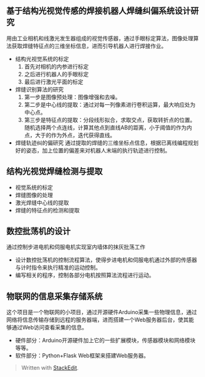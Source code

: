 ## 基于结构光视觉传感的焊接机器人焊缝纠偏系统设计研究
用由工业相机和线激光发生器组成的视觉传感器，通过手眼标定算法，图像处理算法获取焊缝特征点的三维坐标信息，进而引导机器人进行焊接作业。
- 结构光视觉系统的标定
	1. 首先对相机的内参进行标定
	2. 之后进行机器人的手眼标定
	3. 最后进行激光平面的标定
- 焊缝识别算法的研究
	1. 第一步是图像预处理：图像增强和去噪。
	2. 第二步是中心线的提取：通过对每一列像素进行卷积运算，最大响应处为中心点。
	3. 第三步是特征点的提取：分段线形拟合，求取交点，获取转折点的位置。
	随机选择两个点连线，计算其他点到直线AB的距离，小于阈值的作为内点，大于的作为外点，迭代获得直线。
- 焊缝轨迹纠的偏研究
通过提取的焊缝的三维坐标点信息，根据已离线编程规划好的姿态，加上位置的偏差来对机器人末端的执行轨迹进行控制。
## 结构光视觉焊缝检测与提取
- 视觉系统的标定
- 焊缝图像的处理
- 激光焊缝中心线的提取
- 焊缝的特征点的检测和提取
## 数控批荡机的设计
通过控制步进电机和伺服电机实现室内墙体的抹灰批荡工作
- 设计数控批荡机的控制流程算法，使得步进电机和伺服电机通过外部的传感器与计时指令来执行精准的运动控制。
- 编写相关的程序，控制各部分电机按照算法流程进行运动。
## 物联网的信息采集存储系统
这个项目是一个物联网的小项目，通过开源硬件Arduino采集一些物理信息，通过网络将信息传输存储到远程的服务器端，进而搭建一个Web服务器后台，使其能够通过Web访问查看采集的信息。
 - 硬件部分：Arduino开源硬件加上它的一些扩展模块，传感器模块和网络模块等等。
 - 软件部分：Python+Flask Web框架来搭建Web服务器。


> Written with [StackEdit](https://stackedit.io/).
<!--stackedit_data:
eyJoaXN0b3J5IjpbLTkwMTUwMDE2MSwtMTY0MzQ4MjgzLDEwND
gxNDgwMDYsMTM2NTAyMTc1MCwxNTMxNTA0Mzg5LC0xNzA3NDY2
NzQwLC0xNjc1OTAxNDAzLDE4OTY5MDg1ODMsLTE2OTM5OTg2ND
AsMTU3OTcwOTIyXX0=
-->
